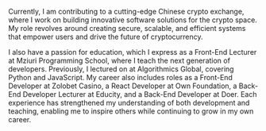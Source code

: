 Currently, I am contributing to a cutting-edge Chinese crypto exchange, where I work on building innovative software solutions for the crypto space. My role revolves around creating secure, scalable, and efficient systems that empower users and drive the future of cryptocurrency.

I also have a passion for education, which I express as a Front-End Lecturer at Mziuri Programming School, where I teach the next generation of developers. Previously, I lectured on at Algorithmics Global, covering Python and JavaScript. My career also includes roles as a Front-End Developer at Zolobet Casino, a React Developer at Own Foundation, a Back-End Developer Lecturer at Educity, and a Back-End Developer at Doer. Each experience has strengthened my understanding of both development and teaching, enabling me to inspire others while continuing to grow in my own career.
